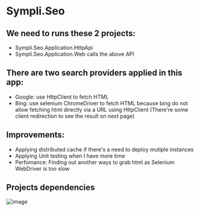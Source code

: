 # Sympli.Seo

## We need to runs these 2 projects:
- Sympli.Seo.Application.HttpApi
- Sympli.Seo.Application.Web calls the above API

## There are two search providers applied in this app:
- Google: use HttpClient to fetch HTML
- Bing: use selenium ChromeDriver to fetch HTML because bing do not allow fetching html directly via a URL using HttpClient (There're some client redirection to see the result on next page)

## Improvements:
- Applying distributed cache if there's a need to deploy mutiple instances
- Applying Unit testing when I have more time
- Perfomance: Finding out another ways to grab html as Selenium WebDriver is too slow

## Projects dependencies
![image](https://github.com/tainguyen1805/Sympli.Seo/assets/29473882/278089e5-350f-4e14-acd7-33f93715c40e)
